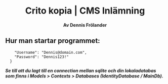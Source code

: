 <h1 align="center"> Crito kopia | CMS Inlämning </h1>
<h4 align="center">Av Dennis Frölander</h4>


## Hur man startar programmet:

```"Login Inforamtion": {
    "Username": "Dennis@domain.com",
    "Password": "Dennis123!"
  }
  ```
  
  ***Se till att du lagt till en connection mellan sqlite och din lokaladatabas som finns i Models > Contexts > Databases (IdentityDatabase / MainDb).***
